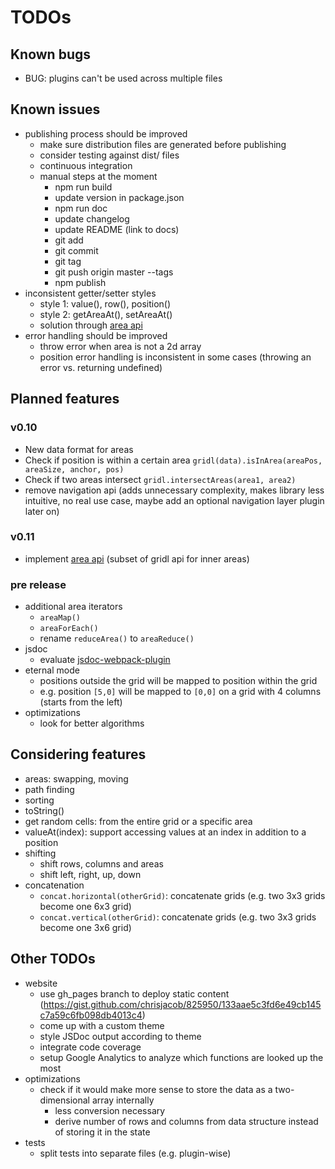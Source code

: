 # TODOs

## Known bugs

* BUG: plugins can't be used across multiple files

## Known issues
 
* publishing process should be improved
    * make sure distribution files are generated before publishing
    * consider testing against dist/ files
    * continuous integration
    * manual steps at the moment
        * npm run build
        * update version in package.json
        * npm run doc
        * update changelog
        * update README (link to docs)
        * git add
        * git commit
        * git tag <version number>
        * git push origin master --tags
        * npm publish
* inconsistent getter/setter styles
    * style 1: value(), row(), position()
    * style 2: getAreaAt(), setAreaAt()
    * solution through [area api](area-api.md)
* error handling should be improved
    * throw error when area is not a 2d array
    * position error handling is inconsistent in some cases (throwing an error vs. returning undefined)

## Planned features

### v0.10

* New data format for areas
* Check if position is within a certain area `gridl(data).isInArea(areaPos, areaSize, anchor, pos)`
* Check if two areas intersect `gridl.intersectAreas(area1, area2)`
* remove navigation api (adds unnecessary complexity, makes library less intuitive, no real use case, maybe add an optional navigation layer plugin later on)

### v0.11

* implement [area api](area-api.md) (subset of gridl api for inner areas)

### pre release

* additional area iterators
    * `areaMap()`
    * `areaForEach()`
    * rename `reduceArea()` to `areaReduce()`
* jsdoc
    * evaluate [jsdoc-webpack-plugin](https://www.npmjs.com/package/jsdoc-webpack-plugin)
* eternal mode
    * positions outside the grid will be mapped to position within the grid
    * e.g. position `[5,0]` will be mapped to `[0,0]` on a grid with 4 columns (starts from the left)
* optimizations
    * look for better algorithms

## Considering features

* areas: swapping, moving
* path finding
* sorting
* toString()
* get random cells: from the entire grid or a specific area
* valueAt(index): support accessing values at an index in addition to a position
* shifting
    * shift rows, columns and areas 
    * shift left, right, up, down
* concatenation
    * `concat.horizontal(otherGrid)`: concatenate grids (e.g. two 3x3 grids become one 6x3 grid)
    * `concat.vertical(otherGrid)`: concatenate grids (e.g. two 3x3 grids become one 3x6 grid)

## Other TODOs

* website
    * use gh_pages branch to deploy static content (https://gist.github.com/chrisjacob/825950/133aae5c3fd6e49cb145c7a59c6fb098db4013c4)
    * come up with a custom theme
    * style JSDoc output according to theme
    * integrate code coverage
    * setup Google Analytics to analyze which functions are looked up the most
* optimizations
    * check if it would make more sense to store the data as a two-dimensional array internally 
        * less conversion necessary
        * derive number of rows and columns from data structure instead of storing it in the state
* tests
    * split tests into separate files (e.g. plugin-wise)
